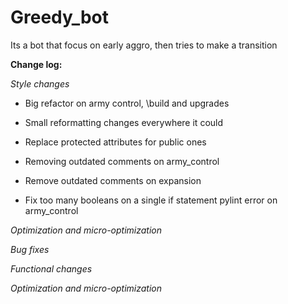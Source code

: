 # Greedy_bot

Its a bot that focus on early aggro, then tries to make a transition

**Change log:**

_Style changes_

- Big refactor on army control, \build and upgrades
 
- Small reformatting changes everywhere it could

- Replace protected attributes for public ones

- Removing outdated comments on army_control

- Remove outdated comments on expansion

- Fix too many booleans on a single if statement pylint error on army_control

_Optimization and micro-optimization_ 

 _Bug fixes_ 
 
_Functional changes_

_Optimization and micro-optimization_
